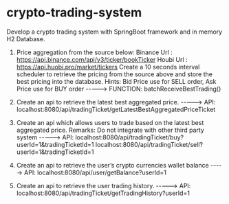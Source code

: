 # crypto-trading-system
Develop a crypto trading system with SpringBoot framework and in memory H2 Database.

1. Price aggregation from the source below:
Binance
Url : https://api.binance.com/api/v3/ticker/bookTicker
Houbi
Url : https://api.huobi.pro/market/tickers
Create a 10 seconds interval scheduler to retrieve the pricing from the source
above and store the best pricing into the database.
Hints: Bid Price use for SELL order, Ask Price use for BUY order
-----> FUNCTION:
	batchReceiveBestTrading()

2. Create an api to retrieve the latest best aggregated price.
-----> API:
	localhost:8080/api/tradingTicket/getLatestBestAggregatedPriceTicket

3. Create an api which allows users to trade based on the latest best aggregated
price.
Remarks: Do not integrate with other third party system
-----> API: 
	localhost:8080/api/tradingTicket/buy?userId=1&tradingTicketId=1
	localhost:8080/api/tradingTicket/sell?userId=1&tradingTicketId=1

4. Create an api to retrieve the user’s crypto currencies wallet balance
-----> API:
	localhost:8080/api/user/getBalance?userId=1

5. Create an api to retrieve the user trading history.
-----> API:
	localhost:8080/api/tradingTicket/getTradingHistory?userId=1


